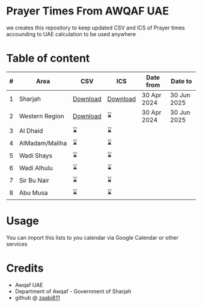 # Prayer Times From AWQAF UAE 

we creates this repository to keep updated CSV and ICS of Prayer times accounding to UAE calculation  to be used anywhere 


# Table of content

| #|Area|CSV|ICS|Date from|Date to
|--|--|--|--|--|--|
| 1 |Sharjah|[Download](https://raw.githubusercontent.com/alz3abi/PrayerTime/main/Data/CSV/Prayer_Sharjah-30-Apr-2024-to-30-Jun-2025.csv)|[Download](https://raw.githubusercontent.com/alz3abi/PrayerTime/main/Data/ICS/Prayer_Sharjah-30-Apr-2024-to-30-Jun-2025.ics)|30 Apr 2024|30 Jun 2025|
| 2 |Western Region|[Download](https://raw.githubusercontent.com/alz3abi/PrayerTime/main/Data/CSV/Prayer_WesternRegion-1st-MAY-2024-to-30-Jun-2025.csv)|⌛|30 Apr 2024|30 Jun 2025|
| 3 |  Al Dhaid|⌛|⌛|
|4 | AlMadam/Maliha|⌛|⌛|
| 5 | Wadi Shays|⌛|⌛|
|6| Wadi Alhulu|⌛|⌛|
|7|Sir Bu Nair|⌛|⌛|
|8|Abu Musa|⌛|⌛|


# Usage

You can import this lists to you calendar via Google Calendar or other services

# Credits 

 - Awqaf UAE
 - Department of Awqaf - Government of Sharjah 
 - github @ [zaabi811](https://github.com/zaabi811)
